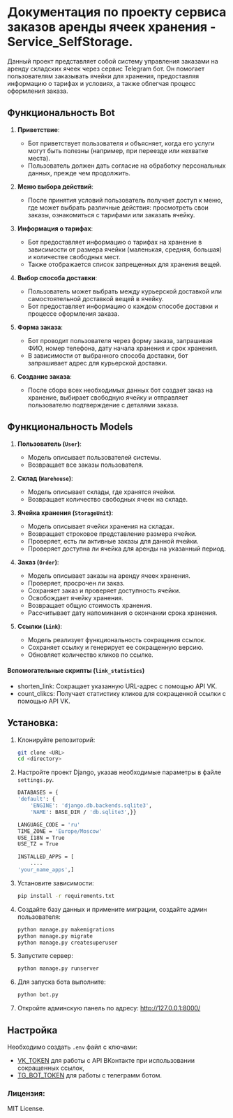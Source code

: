 # Документация по проекту сервиса заказов аренды ячеек хранения - Service_SelfStorage.
Данный проект представляет собой систему управления заказами на аренду складских ячеек через сервис Telegram бот. Он помогает пользователям заказывать ячейки для хранения, предоставляя информацию о тарифах и условиях, а также облегчая процесс оформления заказа.


## Функциональность Bot

1. **Приветствие**: 
    - Бот приветствует пользователя и объясняет, когда его услуги могут быть полезны (например, при переезде или нехватке места).
    - Пользователь должен дать согласие на обработку персональных данных, прежде чем продолжить.
2. **Меню выбора действий**:
    - После принятия условий пользователь получает доступ к меню, где может выбрать различные действия: просмотреть свои заказы, ознакомиться с тарифами или заказать ячейку.

3. **Информация о тарифах**:
    - Бот предоставляет информацию о тарифах на хранение в зависимости от размера ячейки (маленькая, средняя, большая) и количестве свободных мест.
    - Также отображается список запрещенных для хранения вещей.

4. **Выбор способа доставки**:
    - Пользователь может выбрать между курьерской доставкой или самостоятельной доставкой вещей в ячейку.
    - Бот предоставляет информацию о каждом способе доставки и процессе оформления заказа.

5. **Форма заказа**:
    - Бот проводит пользователя через форму заказа, запрашивая ФИО, номер телефона, дату начала хранения и срок хранения.
    - В зависимости от выбранного способа доставки, бот запрашивает адрес для курьерской доставки.

6. **Создание заказа**:
    - После сбора всех необходимых данных бот создает заказ на хранение, выбирает свободную ячейку и отправляет пользователю подтверждение с деталями заказа.


## Функциональность Models

1. **Пользователь (`User`)**:
    - Модель описывает пользователей системы. 
    - Возвращает все заказы пользователя.

2. **Склад (`Warehouse`)**:
    - Модель описывает склады, где хранятся ячейки. 
    - Возвращает количество свободных ячеек на складе.

3. **Ячейка хранения (`StorageUnit`)**:
    - Модель описывает ячейки хранения на складах.
    - Возвращает строковое представление размера ячейки. 
    - Проверяет, есть ли активные заказы для данной ячейки. 
    - Проверяет доступна ли ячейка для аренды на указанный период.

4. **Заказ (`Order`)**:
    - Модель описывает заказы на аренду ячеек хранения.
    - Проверяет, просрочен ли заказ.
    - Сохраняет заказ и проверяет доступность ячейки.
    - Освобождает ячейку хранения.
    - Возвращает общую стоимость хранения.
    - Рассчитывает дату напоминания о окончании срока хранения.

5. **Ссылки (`Link`)**:
    - Модель реализует функциональность сокращения ссылок.
    - Сохраняет ссылку и генерирует ее сокращенную версию.
    - Обновляет количество кликов по ссылке.


#### Вспомогательные скрипты (`link_statistics`)
- shorten_link: Сокращает указанную URL-адрес с помощью API VK.
- count_clikcs: Получает статистику кликов для сокращенной ссылки с помощью API VK.


## Установка: 
1. Клонируйте репозиторий:
   ```bash
   git clone <URL>
   cd <directory>
   ```
2. Настройте проект Django, указав необходимые параметры в файле `settings.py`.
    ```bash
    DATABASES = {
    'default': {
        'ENGINE': 'django.db.backends.sqlite3',
        'NAME': BASE_DIR / 'db.sqlite3',}}
    ```
    ```bash
    LANGUAGE_CODE = 'ru'
    TIME_ZONE = 'Europe/Moscow'
    USE_I18N = True
    USE_TZ = True
    ```
    ```bash
    INSTALLED_APPS = [
        ....
    'your_name_apps',]
    ```
3. Установите зависимости:
    ```bash
    pip install -r requirements.txt
    ```
4. Создайте базу данных и примените миграции, создайте админ пользователя:
    ```bash
    python manage.py makemigrations
    python manage.py migrate
    python manage.py createsuperuser
    ```
5. Запустите сервер:
    ```bash
    python manage.py runserver
    ```
6. Для запуска бота выполните:
    ```bash
    python bot.py
    ```
7. Откройте админскую панель по адресу: http://127.0.0.1:8000/

## Настройка
Необходимо создать `.env` файл с ключами: 
- [VK_TOKEN](!https://dev.vk.com/ru/api/overview) для работы с API ВКонтакте при использовании сокращенных ссылок, 
- [TG_BOT_TOKEN](https://core.telegram.org/bots/tutorial#obtain-your-bot-token) для работы с телеграмм ботом.

### Лицензия: 
MIT License.